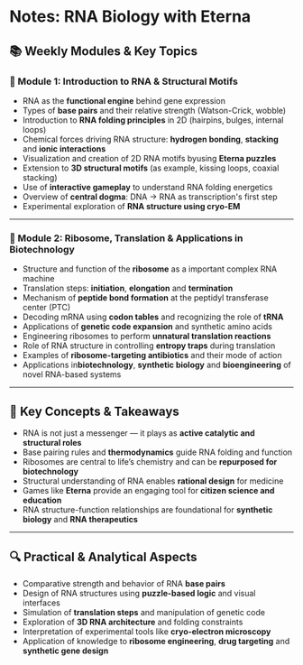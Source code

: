 # Notes: **RNA Biology with Eterna**  

## 📚 Weekly Modules & Key Topics

### 🧬 Module 1: Introduction to RNA & Structural Motifs  
- RNA as the **functional engine** behind gene expression  
- Types of **base pairs** and their relative strength (Watson-Crick, wobble)  
- Introduction to **RNA folding principles** in 2D (hairpins, bulges, internal loops)  
- Chemical forces driving RNA structure: **hydrogen bonding**, **stacking** and **ionic interactions**  
- Visualization and creation of 2D RNA motifs byusing **Eterna puzzles**  
- Extension to **3D structural motifs** (as example, kissing loops, coaxial stacking)  
- Use of **interactive gameplay** to understand RNA folding energetics  
- Overview of **central dogma**: DNA → RNA as transcription's first step  
- Experimental exploration of **RNA structure using cryo-EM**  

---

### 🧬 Module 2: Ribosome, Translation & Applications in Biotechnology  
- Structure and function of the **ribosome** as a important complex RNA machine  
- Translation steps: **initiation**, **elongation** and **termination**  
- Mechanism of **peptide bond formation** at the peptidyl transferase center (PTC)  
- Decoding mRNA using **codon tables** and recognizing the role of **tRNA**  
- Applications of **genetic code expansion** and synthetic amino acids  
- Engineering ribosomes to perform **unnatural translation reactions**  
- Role of RNA structure in controlling **entropy traps** during translation  
- Examples of **ribosome-targeting antibiotics** and their mode of action  
- Applications in**biotechnology**, **synthetic biology** and **bioengineering** of novel RNA-based systems  

---

## 🧠 Key Concepts & Takeaways

- RNA is not just a messenger — it plays as **active catalytic and structural roles**  
- Base pairing rules and **thermodynamics** guide RNA folding and function  
- Ribosomes are central to life’s chemistry and can be **repurposed for biotechnology**  
- Structural understanding of RNA enables **rational design** for medicine  
- Games like **Eterna** provide an engaging tool for **citizen science and education**  
- RNA structure-function relationships are foundational for **synthetic biology** and **RNA therapeutics**  

---

## 🔍 Practical & Analytical Aspects

- Comparative strength and behavior of RNA **base pairs**  
- Design of RNA structures using **puzzle-based logic** and visual interfaces  
- Simulation of **translation steps** and manipulation of genetic code  
- Exploration of **3D RNA architecture** and folding constraints  
- Interpretation of experimental tools like **cryo-electron microscopy**  
- Application of knowledge to **ribosome engineering**, **drug targeting** and **synthetic gene design**  

